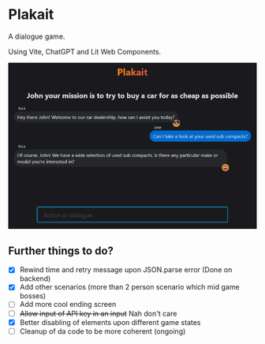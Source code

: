 # Plakait

A dialogue game.

Using Vite, ChatGPT and Lit Web Components.

![Example UI showing a completed game](./media/example-game.png)

## Further things to do?

- [x] Rewind time and retry message upon JSON.parse error (Done on backend)
- [x] Add other scenarios (more than 2 person scenario which mid game bosses)
- [ ] Add more cool ending screen
- [ ] ~~Allow input of API key in an input~~ Nah don't care
- [x] Better disabling of elements upon different game states
- [ ] Cleanup of da code to be more coherent (ongoing)
